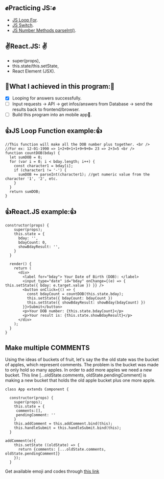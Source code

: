 ## :fist:Practicing JS::fist:
  - [JS Loop For](https://developer.mozilla.org/en-US/docs/Web/JavaScript/Reference/Statements/for).
  - [JS Switch](https://developer.mozilla.org/en-US/docs/Web/JavaScript/Reference/Statements/switch). 
  - [JS Number Methods parseInt()](https://developer.mozilla.org/en-US/docs/Web/JavaScript/Reference/Global_Objects/Number/parseInt).
  
 ## :v:React.JS: :v:
  - super(props), 
  - this.state/this.setState, 
  - React Element (JSX).
  
## :bamboo:What I achieved in this program::bamboo:
  - [x] Looping for answers successfully. 
  - [ ] Input requests -> API -> get infos/answers from Database -> send the results back to frontend/browser.
  - [ ] Build this program into an mobile app:iphone:.

## :thumbsup:JS Loop Function example::thumbsup:
```
//This function will make all the DOB number plus together. <br />
//For ex: 12-01-1990 => 1+2+0+1+1+9+9+0= 23 => 2+3=5 <br />
function countDOB(bday) {
  let sumDOB = 0; 
  for (var i = 0; i < bday.length; i++) { 
    const character1 = bday[i]; 
    if (character1 != '-') { 
      sumDOB += parseInt(character1); //get numeric value from the character '1', '2', etc. 
    }
  } 
  return sumDOB; 
} 
```

## :thumbsup:React.JS example::thumbsup:
```
constructor(props) {
    super(props);    
    this.state = {
      bday: '',
      bdayCount: 0,
      showBdayResult: '',
    } 
  } 

  render() {
    return (
      <div>
        <label for="bday"> Your Date of Birth (DOB): </label>
        <input type="date" id="bday" onChange={(e) => { this.setState({ bday: e.target.value }) }} />
        <button onClick={() => { 
          const bdayCount = countDOB(this.state.bday); 
          this.setState({ bdayCount: bdayCount }) 
          this.setState({ showBdayResult: showBday(bdayCount) }) 
        }}>Submit</button>
        <p>Your DOB number: {this.state.bdayCount}</p> 
        <p>Your result is: {this.state.showBdayResult}</p>
      </div>
    ); 
  } 
} 
```

## Make multiple COMMENTS
Using the ideas of buckets of fruit, let's say the the old state was the bucket of apples, which represent comments. The problem is the bucket was made to only hold so many apples. In order to add more apples we need a new bucket. This line [...oldState.comments, oldState.pendingComment] is making a new bucket that holds the old apple bucket plus one more apple.

```
class App extends Component {

  constructor(props) {
    super(props);
    this.state = {
     comments:[],
     pendingComment: ''
    }
    this.addComment = this.addComment.bind(this);
    this.handleSubmit = this.handleSubmit.bind(this);
  }

addComment(e){
    this.setState ((oldState) => {
      return {comments: [...oldState.comments, oldState.pendingComment]}
    });
  }
```

Get available emoji and codes through [this link](https://www.webpagefx.com/tools/emoji-cheat-sheet/)
